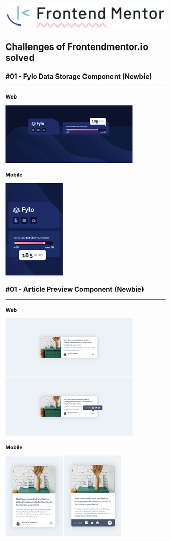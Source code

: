 <p align="center">
   <img src="readme-img/logo.svg" width="500"/>
</p>

# Challenges of Frontendmentor.io solved


## #01 - Fylo Data Storage Component (Newbie)
<hr>

### Web
<img src="readme-img/01-fylo-data-storage-component/fylo-data-storage-component-web.png" width="400px"/>

### Mobile
<img src="readme-img/01-fylo-data-storage-component/fylo-data-storage-component-mobile.png" width="180px"/>

## #01 - Article Preview Component (Newbie)
<hr>

### Web
<img src="readme-img/02-article-preview-component/article-preview-component-web1.png" width="400px"/>
<img src="readme-img/02-article-preview-component/article-preview-component-web2.png" width="400px"/>

### Mobile
<img src="readme-img/02-article-preview-component/article-preview-component-mobile1.png" width="180px"/>
<img src="readme-img/02-article-preview-component/article-preview-component-mobile2.png" width="180px"/>